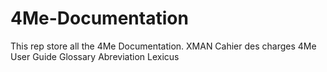 # 4Me-Documentation
This rep store all the 4Me Documentation.
XMAN Cahier des charges
4Me User Guide
Glossary
Abreviation Lexicus


